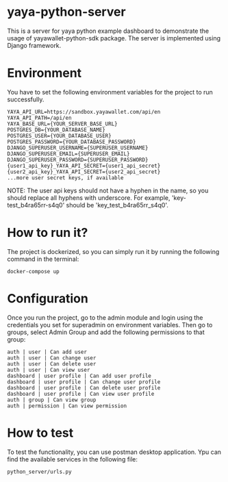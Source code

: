 # yaya-python-server
This is a server for yaya python example dashboard to demonstrate the usage of yayawallet-python-sdk package. The server is implemented using Django framework.

# Environment
You have to set the following environment variables for the project to run successfully.
```
YAYA_API_URL=https://sandbox.yayawallet.com/api/en
YAYA_API_PATH=/api/en
YAYA_BASE_URL={YOUR_SERVER_BASE_URL}
POSTGRES_DB={YOUR_DATABASE_NAME}
POSTGRES_USER={YOUR_DATABASE_USER}
POSTGRES_PASSWORD={YOUR_DATABASE_PASSWORD}
DJANGO_SUPERUSER_USERNAME={SUPERUSER_USERNAME}
DJANGO_SUPERUSER_EMAIL={SUPERUSER_EMAIL}
DJANGO_SUPERUSER_PASSWORD={SUPERUSER_PASSWORD}
{user1_api_key}_YAYA_API_SECRET={user1_api_secret}
{user2_api_key}_YAYA_API_SECRET={user2_api_secret}
...more user secret keys, if available
```
NOTE: The user api keys should not have a hyphen in the name, so you should replace all hyphens with underscore. For example, 'key-test_b4ra65rr-s4q0' should be 'key_test_b4ra65rr_s4q0'.

# How to run it?
The project is dockerized, so you can simply run it by running the following command in the terminal:
```
docker-compose up
```

# Configuration
Once you run the project, go to the admin module and login using the credentials you set for superadmin on environment variables. Then go to groups, select Admin Group and add the following permissions to that group:
```
auth | user | Can add user
auth | user | Can change user
auth | user | Can delete user
auth | user | Can view user
dashboard | user profile | Can add user profile
dashboard | user profile | Can change user profile
dashboard | user profile | Can delete user profile
dashboard | user profile | Can view user profile
auth | group | Can view group
auth | permission | Can view permission
```


# How to test
To test the functionality, you can use postman desktop application. Ypu can find the available services in the following file:
```
python_server/urls.py
```